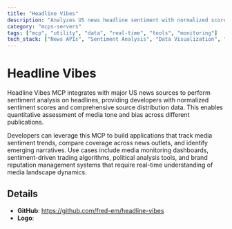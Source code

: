 ```yaml
---
title: "Headline Vibes"
description: "Analyzes US news headline sentiment with normalized scores and source distribution for media trend insights."
category: "mcps-servers"
tags: ["mcp", "utility", "data", "real-time", "tools", "monitoring"]
tech_stack: ["News APIs", "Sentiment Analysis", "Data Visualization", "Media Monitoring", "Trend Analysis"]
---
```


# Headline Vibes

Headline Vibes MCP integrates with major US news sources to perform sentiment analysis on headlines, providing developers with normalized sentiment scores and comprehensive source distribution data. This enables quantitative assessment of media tone and bias across different publications.

Developers can leverage this MCP to build applications that track media sentiment trends, compare coverage across news outlets, and identify emerging narratives. Use cases include media monitoring dashboards, sentiment-driven trading algorithms, political analysis tools, and brand reputation management systems that require real-time understanding of media landscape dynamics.

## Details

- **GitHub**: https://github.com/fred-em/headline-vibes
- **Logo**: 
